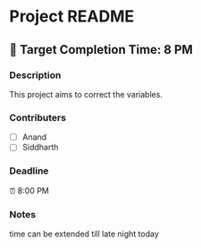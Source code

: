 # Project README

## 🎯 Target Completion Time: 8 PM

### Description
This project aims to correct the variables.

### Contributers
- [ ] Anand
- [ ] Siddharth

### Deadline
⏰ 8:00 PM

### Notes
time can be extended till late night today


